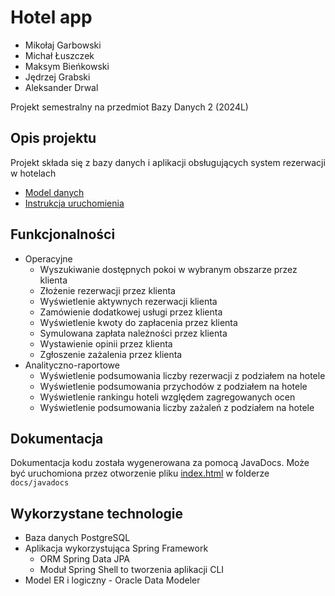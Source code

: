 # Hotel app
* Mikołaj Garbowski
* Michał Łuszczek
* Maksym Bieńkowski
* Jędrzej Grabski
* Aleksander Drwal

Projekt semestralny na przedmiot Bazy Danych 2 (2024L)

## Opis projektu
Projekt składa się z bazy danych i aplikacji obsługujących system rezerwacji w hotelach

* [Model danych](./docs/data-model.md)
* [Instrukcja uruchomienia](./docs/build-and-run.md)

## Funkcjonalności
* Operacyjne
    * Wyszukiwanie dostępnych pokoi w wybranym obszarze przez klienta
    * Złożenie rezerwacji przez klienta
    * Wyświetlenie aktywnych rezerwacji klienta
    * Zamówienie dodatkowej usługi przez klienta
    * Wyświetlenie kwoty do zapłacenia przez klienta
    * Symulowana zapłata należności przez klienta
    * Wystawienie opinii przez klienta
    * Zgłoszenie zażalenia przez klienta
* Analityczno-raportowe
    * Wyświetlenie podsumowania liczby rezerwacji z podziałem na hotele
    * Wyświetlenie podsumowania przychodów z podziałem na hotele
    * Wyświetlenie rankingu hoteli względem zagregowanych ocen
    * Wyświetlenie podsumowania liczby zażaleń z podziałem na hotele


## Dokumentacja
Dokumentacja kodu została wygenerowana za pomocą JavaDocs.
Może być uruchomiona przez otworzenie pliku [index.html](docs/javadocs/index.html) w folderze `docs/javadocs`


## Wykorzystane technologie
* Baza danych PostgreSQL
* Aplikacja wykorzystująca Spring Framework
  * ORM Spring Data JPA
  * Moduł Spring Shell to tworzenia aplikacji CLI
* Model ER i logiczny - Oracle Data Modeler
